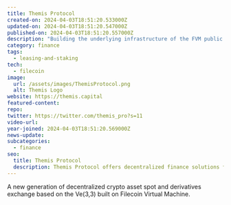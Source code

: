 ```yaml
---
title: Themis Protocol
created-on: 2024-04-03T18:51:20.533000Z
updated-on: 2024-04-03T18:51:20.547000Z
published-on: 2024-04-03T18:51:20.557000Z
description: "Building the underlying infrastructure of the FVM public chain."
category: finance
tags:
  - leasing-and-staking
tech:
  - filecoin
image:
  url: /assets/images/ThemisProtocol.png
  alt: Themis Logo
website: https://themis.capital
featured-content:
repo:
twitter: https://twitter.com/themis_pro?s=11
video-url:
year-joined: 2024-04-03T18:51:20.569000Z
news-update:
subcategories:
  - finance
seo:
  title: Themis Protocol
  description: Themis Protocol offers decentralized finance solutions for secure transactions.
---
```


A new generation of decentralized crypto asset spot and derivatives exchange based on the Ve(3,3) built on Filecoin Virtual Machine.
